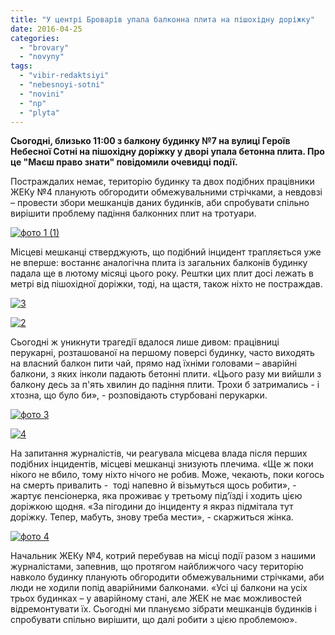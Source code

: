 ```yaml
---
title: "У центрі Броварів упала балконна плита на пішохідну доріжку"
date: 2016-04-25
categories: 
  - "brovary"
  - "novyny"
tags: 
  - "vibir-redaktsiyi"
  - "nebesnoyi-sotni"
  - "novini"
  - "np"
  - "plyta"
---
```


**Сьогодні, близько 11:00 з балкону будинку №7 на вулиці Героїв Небесної Сотні на пішохідну доріжку у дворі упала бетонна плита. Про це "Маєш право знати" повідомили очевидці події.** 

Постраждалих немає, територію будинку та двох подібних працівники ЖЕКу №4 планують обгородити обмежувальними стрічками, а невдовзі – провести збори мешканців даних будинків, аби спробувати спільно вирішити проблему падіння балконних плит на тротуари.

[![фото 1 (1)](https://mpz.brovary.org/wp-content/uploads/2016/04/foto-1-1.jpg)](https://mpz.brovary.org/wp-content/uploads/2016/04/foto-1-1.jpg)

Місцеві мешканці стверджують, що подібний інцидент трапляється уже не вперше: востаннє аналогічна плита із загальних балконів будинку падала ще в лютому місяці цього року. Рештки цих плит досі лежать в метрі від пішохідної доріжки, тоді, на щастя, також ніхто не постраждав.

[![3](https://mpz.brovary.org/wp-content/uploads/2016/04/3-5.jpg)](https://mpz.brovary.org/wp-content/uploads/2016/04/3-5.jpg)

[![2](https://mpz.brovary.org/wp-content/uploads/2016/04/2-6.jpg)](https://mpz.brovary.org/wp-content/uploads/2016/04/2-6.jpg)

Сьогодні ж уникнути трагедії вдалося лише дивом: працівниці перукарні, розташованої на першому поверсі будинку, часто виходять на власний балкон пити чай, прямо над їхніми головами – аварійні балкони, з яких інколи падають бетонні плити. «Цього разу ми вийшли з балкону десь за п'ять хвилин до падіння плити. Трохи б затримались - і хтозна, що було би», - розповідають стурбовані перукарки.

[![фото 3](https://mpz.brovary.org/wp-content/uploads/2016/04/foto-3.jpg)](https://mpz.brovary.org/wp-content/uploads/2016/04/foto-3.jpg)

[![4](https://mpz.brovary.org/wp-content/uploads/2016/04/4-3.jpg)](https://mpz.brovary.org/wp-content/uploads/2016/04/4-3.jpg)

На запитання журналістів, чи реагувала місцева влада після перших подібних інцидентів, місцеві мешканці знизують плечима. «Ще ж поки нікого не вбило, тому ніхто нічого не робив. Може, чекають, поки когось на смерть привалить -  тоді напевно й візьмуться щось робити», - жартує пенсіонерка, яка проживає у третьому під’їзді і ходить цією доріжкою щодня. «За пігодини до інциденту я якраз підмітала тут доріжку. Тепер, мабуть, знову треба мести», - скаржиться жінка.

[![фото 4](https://mpz.brovary.org/wp-content/uploads/2016/04/foto-4.jpg)](https://mpz.brovary.org/wp-content/uploads/2016/04/foto-4.jpg)

Начальник ЖЕКу №4, котрий перебував на місці події разом з нашими журналістами, запевнив, що протягом найближчого часу територію навколо будинку планують обгородити обмежувальними стрічками, аби люди не ходили попід аварійними балконами. «Усі ці балкони на усіх трьох будинках – у аварійному стані, але ЖЕК не має можливостей відремонтувати їх. Сьогодні ми плануємо зібрати мешканців будинків і спробувати спільно вирішити, що далі робити з цією проблемою».
